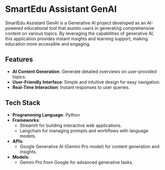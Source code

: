 # SmartEdu Assistant GenAI

SmartEdu Assistant GenAI is a Generative AI project developed as an AI-powered educational tool that assists users in generating comprehensive content on various topics. By leveraging the capabilities of generative AI, this application provides instant insights and learning support, making education more accessible and engaging.

## Features
- **AI Content Generation**: Generate detailed overviews on user-provided topics.
- **User-Friendly Interface**: Simple and intuitive design for easy navigation.
- **Real-Time Interaction**: Instant responses to user queries.
  
## Tech Stack
- **Programming Language**: Python
- **Frameworks**:
  - Streamlit for building interactive web applications.
  - Langchain for managing prompts and workflows with language models.
- **APIs**:
  - Google Generative AI (Gemini Pro model) for content generation and insights.
- **Models**:
  - Gemini Pro from Google for advanced generative tasks.
